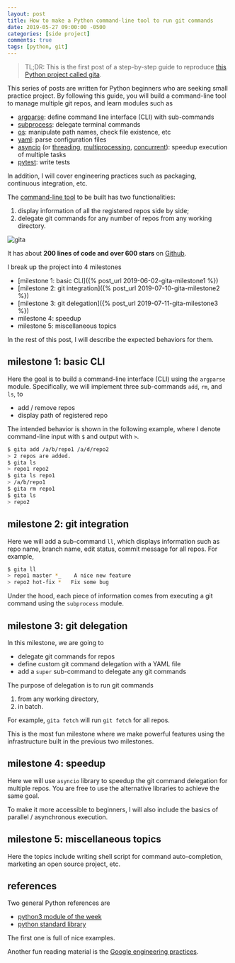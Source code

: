 ```yaml
---
layout: post
title: How to make a Python command-line tool to run git commands
date: 2019-05-27 09:00:00 -0500
categories: [side project]
comments: true
tags: [python, git]
---
```


> TL;DR: This is the first post of a step-by-step guide to reproduce [this Python project called gita][gita].

[gita]: https://github.com/nosarthur/gita

This series of posts are written for Python beginners who are seeking
small practice project.
By following this guide, you will build a command-line tool to manage multiple
git repos, and learn modules such as

- [argparse](https://docs.python.org/3/library/argparse.html):
  define command line interface (CLI) with sub-commands
- [subprocess](https://docs.python.org/3/library/subprocess.html): delegate terminal commands
- [os](https://docs.python.org/3/library/os.html):
  manipulate path names, check file existence, etc
- [yaml](https://github.com/yaml/pyyaml/): parse configuration files
- [asyncio](https://docs.python.org/3/library/asyncio.html)
  (or [threading](https://docs.python.org/3/library/threading.html),
  [multiprocessing](https://docs.python.org/3/library/multiprocessing.html),
  [concurrent](https://docs.python.org/3/library/concurrent.html)):
  speedup execution of multiple tasks
- [pytest](https://docs.pytest.org/en/latest/): write tests

In addition, I will cover engineering practices such as packaging, continuous
integration, etc.

The [command-line tool][gita] to be built has two functionalities:

1. display information of all the registered repos side by side;
1. delegate git commands for any number of repos from any working directory.

![gita](https://github.com/nosarthur/gita/raw/master/doc/screenshot.png)

It has about **200 lines of code and over 600 stars** on [Github][gita].

I break up the project into 4 milestones

- [milestone 1: basic CLI]({% post_url 2019-06-02-gita-milestone1 %})
- [milestone 2: git integration]({% post_url 2019-07-10-gita-milestone2 %})
- [milestone 3: git delegation]({% post_url 2019-07-11-gita-milestone3 %})
- milestone 4: speedup
- milestone 5: miscellaneous topics

In the rest of this post, I will describe the expected behaviors for them.

## milestone 1: basic CLI

Here the goal is to build a command-line interface (CLI) using the `argparse`
module. Specifically, we will implement three sub-commands `add`, `rm`, and `ls`, to

- add / remove repos
- display path of registered repo

The intended behavior is shown in the following example, where
I denote command-line input with `$` and output with `>`.

```bash
$ gita add /a/b/repo1 /a/d/repo2
> 2 repos are added.
$ gita ls
> repo1 repo2
$ gita ls repo1
> /a/b/repo1
$ gita rm repo1
$ gita ls
> repo2
```

## milestone 2: git integration

Here we will add a sub-command `ll`, which displays information
such as repo name, branch name, edit status, commit message for all repos.
For example,

```bash
$ gita ll
> repo1 master *_    A nice new feature
> repo2 hot-fix *   Fix some bug
```

Under the hood, each piece of information comes from executing a git
command using the `subprocess` module.

## milestone 3: git delegation

In this milestone, we are going to

- delegate git commands for repos
- define custom git command delegation with a YAML file
- add a `super` sub-command to delegate any git commands

The purpose of delegation is to run git commands

1. from any working directory,
2. in batch.

For example, `gita fetch` will run `git fetch` for all repos.

This is the most fun milestone where we make powerful features using
the infrastructure built in the previous two milestones.

## milestone 4: speedup

Here we will use `asyncio` library to speedup the git command delegation for
multiple repos.
You are free to use the alternative libraries to achieve the same goal.

To make it more accessible to beginners, I will also include the basics of
parallel / asynchronous execution.

## milestone 5: miscellaneous topics

Here the topics include writing shell script for command auto-completion,
marketing an open source project, etc.

## references

Two general Python references are

- [python3 module of the week](https://pymotw.com/3/)
- [python standard library](https://docs.python.org/3/library/)

The first one is full of nice examples.

Another fun reading material is the
[Google engineering practices](https://arxiv.org/abs/1702.01715).
